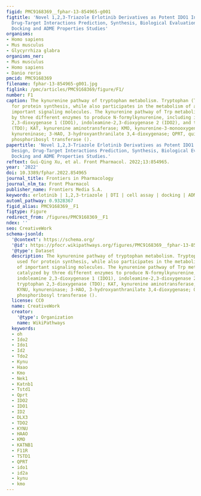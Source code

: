 ```yaml
---
figid: PMC9168369__fphar-13-854965-g001
figtitle: 'Novel 1,2,3-Triazole Erlotinib Derivatives as Potent IDO1 Inhibitors: Design,
  Drug-Target Interactions Prediction, Synthesis, Biological Evaluation, Molecular
  Docking and ADME Properties Studies'
organisms:
- Homo sapiens
- Mus musculus
- Glycyrrhiza glabra
organisms_ner:
- Mus musculus
- Homo sapiens
- Danio rerio
pmcid: PMC9168369
filename: fphar-13-854965-g001.jpg
figlink: /pmc/articles/PMC9168369/figure/F1/
number: F1
caption: The kynurenine pathway of tryptophan metabolism. Tryptophan (Trp) is used
  for protein synthesis, while also participates in the metabolism of a series of
  important signaling molecules. The kynurenine pathway of Trp metabolism is catalyzed
  by three different enzymes to produce N-formylkynurenine, including indoleamine
  2,3-dioxygenase 1 (IDO1), indoleamine-2,3-dioxygenase 2 (IDO2), and tryptophan 2,3-dioxygenase
  (TDO); KAT, kynurenine aminotransferase; KMO, kynurenine-3-monooxygenase; KYNU,
  kynureninase; 3-HAO, 3-hydroxyanthranilate 3,4-dioxygenase; QPRT, quinolinic-acid
  phosphoribosyl transferase ().
papertitle: 'Novel 1,2,3-Triazole Erlotinib Derivatives as Potent IDO1 Inhibitors:
  Design, Drug-Target Interactions Prediction, Synthesis, Biological Evaluation, Molecular
  Docking and ADME Properties Studies.'
reftext: Gui-Qing Xu, et al. Front Pharmacol. 2022;13:854965.
year: '2022'
doi: 10.3389/fphar.2022.854965
journal_title: Frontiers in Pharmacology
journal_nlm_ta: Front Pharmacol
publisher_name: Frontiers Media S.A.
keywords: erlotinib | 1,2,3-triazole | DTI | cell assay | docking | ADME analysis
automl_pathway: 0.9328367
figid_alias: PMC9168369__F1
figtype: Figure
redirect_from: /figures/PMC9168369__F1
ndex: ''
seo: CreativeWork
schema-jsonld:
  '@context': https://schema.org/
  '@id': https://pfocr.wikipathways.org/figures/PMC9168369__fphar-13-854965-g001.html
  '@type': Dataset
  description: The kynurenine pathway of tryptophan metabolism. Tryptophan (Trp) is
    used for protein synthesis, while also participates in the metabolism of a series
    of important signaling molecules. The kynurenine pathway of Trp metabolism is
    catalyzed by three different enzymes to produce N-formylkynurenine, including
    indoleamine 2,3-dioxygenase 1 (IDO1), indoleamine-2,3-dioxygenase 2 (IDO2), and
    tryptophan 2,3-dioxygenase (TDO); KAT, kynurenine aminotransferase; KMO, kynurenine-3-monooxygenase;
    KYNU, kynureninase; 3-HAO, 3-hydroxyanthranilate 3,4-dioxygenase; QPRT, quinolinic-acid
    phosphoribosyl transferase ().
  license: CC0
  name: CreativeWork
  creator:
    '@type': Organization
    name: WikiPathways
  keywords:
  - oh
  - Ido2
  - Ido1
  - Id2
  - Tdo2
  - Kynu
  - Haao
  - Kmo
  - Nek1
  - Katnb1
  - Tstd1
  - Qprt
  - IDO2
  - IDO1
  - ID2
  - DLX3
  - TDO2
  - KYNU
  - HAAO
  - KMO
  - KATNB1
  - F11R
  - TSTD1
  - QPRT
  - ido1
  - id2a
  - kynu
  - kmo
---
```

